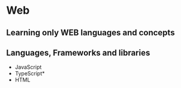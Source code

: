 # Web
Learning only WEB languages and concepts
-------------------------------------

## Languages, Frameworks and libraries

* JavaScript
* TypeScript*
* HTML
